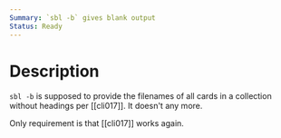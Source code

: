 ```yaml
---
Summary: `sbl -b` gives blank output
Status: Ready
---
```


# Description

`sbl -b` is supposed to provide the filenames of all cards in a collection
without headings per [[cli017]]. It doesn't any more.

Only requirement is that [[cli017]] works again.
